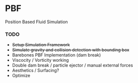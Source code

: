 # PBF
Position Based Fluid Simulation

### TODO

* ~~Setup Simulation Framework~~
* ~~Simulate gravity and collision detection with bounding box~~
* Barebones PBF Implementation (dam break) 
* Viscocity / Vorticity working
* Double dam break / particle ejector / manual external forces
* Aesthetics / Surfacing?
* Optimize
